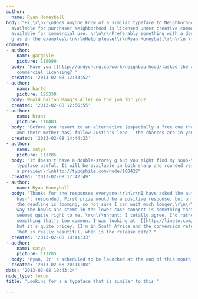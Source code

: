 ```yaml
---
author:
  name: Ryan Honeyball
body: "Hi,\r\n\r\nDoes anyone know of a similar typeface to Neighborhood (images below)
  available for purchase? Neighborhood is licensed under creative commons and is not
  available for commercial use. \r\n\r\nPreferably something with a double-storey
  g as in the examples\r\n\r\nHelp please!\r\nRyan Honeyball\r\n\r\n \r\n\r\n[img:sites/default/files/old-images/6_5061.neighbourhood_lge.jpg][img:sites/default/files/old-images/5_4348.neighbourhood_lge.jpg][img:sites/default/files/old-images/5_5622.neighbourhood_lge.jpg]"
comments:
- author:
    name: gargoyle
    picture: 110090
  body: 'Have you [[http://andychung.ca/work/neighbourhood/|asked the author]] about
    commercial licensing? '
  created: '2013-02-08 12:33:52'
- author:
    name: bartd
    picture: 125339
  body: Would Dalton Maag's Aller do the job for you?
  created: '2013-02-08 12:56:55'
- author:
    name: hrant
    picture: 110403
  body: "Before you resort to an alternative (especially a free one that everybody
    and their mother has) follow Justin's lead - the chances are in your favor.\r\n\r\nhhp\r\n"
  created: '2013-02-08 14:44:33'
- author:
    name: satya
    picture: 111785
  body: "It doesn't have a double-storey g but you might find my soon-to-be-launched
    typeface useful. It will be available in both sharp and rounded versions. \r\n\r\nHere's
    a preview:\r\nhttp://typophile.com/node/100422"
  created: '2013-02-08 17:42:49'
- author:
    name: Ryan Honeyball
  body: "Thanks for the responses everyone!\r\n\r\nI have asked the author, but he
    hasn't responded. First prize would be a positive response, but unfortunately
    the deadline is looming, so not sure I can wait much longer.\r\n\r\nbartd: The
    way the bowls and stems in the lower-case connect is something that has never
    seemed quite right to me. \r\n\r\nhrant: I totally agree. I'd rather not have
    something that's too common. I was looking at  [[http://lineto.com/The+Fonts/Font+Categories/Text+Fonts/Replica/|Replica]]
    but it's quite pricey. (I'm in South Africa and the conversion rate is harsh)\r\n\r\nsatya:
    That is really beautiful, when is the release date? "
  created: '2013-02-08 18:41:33'
- author:
    name: satya
    picture: 111785
  body: 'Ryan, It''s scheduled to be launched at the end of this month.   '
  created: '2013-02-08 20:11:08'
date: '2013-02-08 10:43:24'
node_type: forum
title: 'Looking for a a typeface that is similar to this '

---
```

